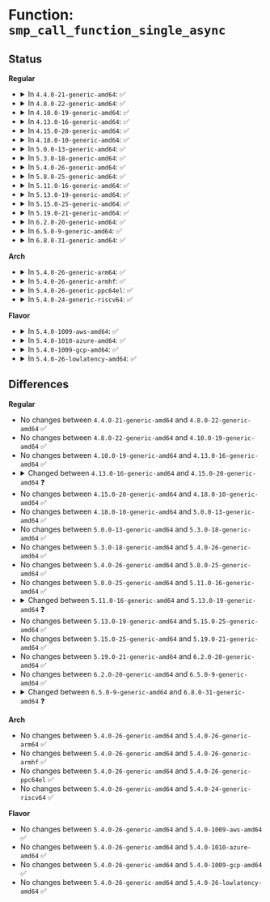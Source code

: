 # Function: <code>smp_call_function_single_async</code>

## Status
<b>Regular</b>
<ul>
<li>
<details>
<summary>In <code>4.4.0-21-generic-amd64</code>: ✅</summary>

```c
int smp_call_function_single_async(int cpu, struct call_single_data * csd)
```

```json
{
  "name": "smp_call_function_single_async",
  "collision_type": "Unique Global",
  "inline_type": "No",
  "funcs": [
    {
      "addr": 18446744071579908704,
      "name": "smp_call_function_single_async",
      "external": true,
      "loc": "kernel/smp.c:327",
      "file": "kernel/smp.c",
      "inline": "seen, unknown",
      "caller_inline": [],
      "caller_func": [
        "kernel/sched/core.c:hrtick_start",
        "block/blk-softirq.c:__blk_complete_request"
      ]
    }
  ],
  "symbols": [
    {
      "addr": 18446744071579908704,
      "name": "smp_call_function_single_async",
      "section": ".text",
      "bind": "STB_GLOBAL",
      "size": 103
    }
  ]
}
```
</details>
</li>
<li>
<details>
<summary>In <code>4.8.0-22-generic-amd64</code>: ✅</summary>

```c
int smp_call_function_single_async(int cpu, struct call_single_data * csd)
```

```json
{
  "name": "smp_call_function_single_async",
  "collision_type": "Unique Global",
  "inline_type": "No",
  "funcs": [
    {
      "addr": 18446744071579938448,
      "name": "smp_call_function_single_async",
      "external": true,
      "loc": "kernel/smp.c:311",
      "file": "kernel/smp.c",
      "inline": "seen, unknown",
      "caller_inline": [],
      "caller_func": [
        "kernel/sched/core.c:hrtick_start",
        "block/blk-softirq.c:__blk_complete_request"
      ]
    }
  ],
  "symbols": [
    {
      "addr": 18446744071579938448,
      "name": "smp_call_function_single_async",
      "section": ".text",
      "bind": "STB_GLOBAL",
      "size": 108
    }
  ]
}
```
</details>
</li>
<li>
<details>
<summary>In <code>4.10.0-19-generic-amd64</code>: ✅</summary>

```c
int smp_call_function_single_async(int cpu, struct call_single_data * csd)
```

```json
{
  "name": "smp_call_function_single_async",
  "collision_type": "Unique Global",
  "inline_type": "No",
  "funcs": [
    {
      "addr": 18446744071579969200,
      "name": "smp_call_function_single_async",
      "external": true,
      "loc": "kernel/smp.c:315",
      "file": "kernel/smp.c",
      "inline": "seen, unknown",
      "caller_inline": [],
      "caller_func": [
        "kernel/sched/core.c:hrtick_start",
        "block/blk-softirq.c:__blk_complete_request"
      ]
    }
  ],
  "symbols": [
    {
      "addr": 18446744071579969200,
      "name": "smp_call_function_single_async",
      "section": ".text",
      "bind": "STB_GLOBAL",
      "size": 108
    }
  ]
}
```
</details>
</li>
<li>
<details>
<summary>In <code>4.13.0-16-generic-amd64</code>: ✅</summary>

```c
int smp_call_function_single_async(int cpu, struct call_single_data * csd)
```

```json
{
  "name": "smp_call_function_single_async",
  "collision_type": "Unique Global",
  "inline_type": "No",
  "funcs": [
    {
      "addr": 18446744071579974608,
      "name": "smp_call_function_single_async",
      "external": true,
      "loc": "kernel/smp.c:324",
      "file": "kernel/smp.c",
      "inline": "seen, unknown",
      "caller_inline": [],
      "caller_func": [
        "kernel/sched/core.c:hrtick_start",
        "block/blk-softirq.c:__blk_complete_request",
        "block/blk-mq.c:__blk_mq_complete_request",
        "net/core/dev.c:net_rps_send_ipi"
      ]
    }
  ],
  "symbols": [
    {
      "addr": 18446744071579974608,
      "name": "smp_call_function_single_async",
      "section": ".text",
      "bind": "STB_GLOBAL",
      "size": 57
    }
  ]
}
```
</details>
</li>
<li>
<details>
<summary>In <code>4.15.0-20-generic-amd64</code>: ✅</summary>

```c
int smp_call_function_single_async(int cpu, call_single_data_t * csd)
```

```json
{
  "name": "smp_call_function_single_async",
  "collision_type": "Unique Global",
  "inline_type": "No",
  "funcs": [
    {
      "addr": 18446744071580021120,
      "name": "smp_call_function_single_async",
      "external": true,
      "loc": "kernel/smp.c:326",
      "file": "kernel/smp.c",
      "inline": "seen, unknown",
      "caller_inline": [],
      "caller_func": [
        "kernel/sched/core.c:hrtick_start",
        "block/blk-softirq.c:__blk_complete_request",
        "block/blk-mq.c:__blk_mq_complete_request",
        "net/core/dev.c:net_rps_send_ipi"
      ]
    }
  ],
  "symbols": [
    {
      "addr": 18446744071580021120,
      "name": "smp_call_function_single_async",
      "section": ".text",
      "bind": "STB_GLOBAL",
      "size": 57
    }
  ]
}
```
</details>
</li>
<li>
<details>
<summary>In <code>4.18.0-10-generic-amd64</code>: ✅</summary>

```c
int smp_call_function_single_async(int cpu, call_single_data_t * csd)
```

```json
{
  "name": "smp_call_function_single_async",
  "collision_type": "Unique Global",
  "inline_type": "No",
  "funcs": [
    {
      "addr": 18446744071580075184,
      "name": "smp_call_function_single_async",
      "external": true,
      "loc": "kernel/smp.c:326",
      "file": "kernel/smp.c",
      "inline": "seen, unknown",
      "caller_inline": [],
      "caller_func": [
        "kernel/sched/core.c:hrtick_start",
        "block/blk-softirq.c:__blk_complete_request",
        "block/blk-mq.c:blk_mq_complete_request",
        "arch/x86/lib/msr-smp.c:rdmsr_safe_on_cpu",
        "net/core/dev.c:net_rps_send_ipi"
      ]
    }
  ],
  "symbols": [
    {
      "addr": 18446744071580075184,
      "name": "smp_call_function_single_async",
      "section": ".text",
      "bind": "STB_GLOBAL",
      "size": 57
    }
  ]
}
```
</details>
</li>
<li>
<details>
<summary>In <code>5.0.0-13-generic-amd64</code>: ✅</summary>

```c
int smp_call_function_single_async(int cpu, call_single_data_t * csd)
```

```json
{
  "name": "smp_call_function_single_async",
  "collision_type": "Unique Global",
  "inline_type": "No",
  "funcs": [
    {
      "addr": 18446744071580122496,
      "name": "smp_call_function_single_async",
      "external": true,
      "loc": "kernel/smp.c:326",
      "file": "kernel/smp.c",
      "inline": "seen, unknown",
      "caller_inline": [],
      "caller_func": [
        "kernel/sched/core.c:hrtick_start",
        "kernel/debug/debug_core.c:kgdb_roundup_cpus",
        "block/blk-softirq.c:__blk_complete_request",
        "block/blk-mq.c:blk_mq_complete_request",
        "arch/x86/lib/msr-smp.c:rdmsr_safe_on_cpu",
        "net/core/dev.c:net_rps_send_ipi"
      ]
    }
  ],
  "symbols": [
    {
      "addr": 18446744071580122496,
      "name": "smp_call_function_single_async",
      "section": ".text",
      "bind": "STB_GLOBAL",
      "size": 57
    }
  ]
}
```
</details>
</li>
<li>
<details>
<summary>In <code>5.3.0-18-generic-amd64</code>: ✅</summary>

```c
int smp_call_function_single_async(int cpu, call_single_data_t * csd)
```

```json
{
  "name": "smp_call_function_single_async",
  "collision_type": "Unique Global",
  "inline_type": "No",
  "funcs": [
    {
      "addr": 18446744071580167936,
      "name": "smp_call_function_single_async",
      "external": true,
      "loc": "kernel/smp.c:335",
      "file": "kernel/smp.c",
      "inline": "seen, unknown",
      "caller_inline": [],
      "caller_func": [
        "kernel/sched/core.c:hrtick_start",
        "kernel/debug/debug_core.c:kgdb_roundup_cpus",
        "block/blk-softirq.c:__blk_complete_request",
        "block/blk-mq.c:blk_mq_complete_request",
        "arch/x86/lib/msr-smp.c:rdmsr_safe_on_cpu",
        "net/core/dev.c:net_rps_send_ipi"
      ]
    }
  ],
  "symbols": [
    {
      "addr": 18446744071580167936,
      "name": "smp_call_function_single_async",
      "section": ".text",
      "bind": "STB_GLOBAL",
      "size": 57
    }
  ]
}
```
</details>
</li>
<li>
<details>
<summary>In <code>5.4.0-26-generic-amd64</code>: ✅</summary>

```c
int smp_call_function_single_async(int cpu, call_single_data_t * csd)
```

```json
{
  "name": "smp_call_function_single_async",
  "collision_type": "Unique Global",
  "inline_type": "No",
  "funcs": [
    {
      "addr": 18446744071580215872,
      "name": "smp_call_function_single_async",
      "external": true,
      "loc": "kernel/smp.c:335",
      "file": "kernel/smp.c",
      "inline": "seen, unknown",
      "caller_inline": [],
      "caller_func": [
        "kernel/sched/core.c:hrtick_start",
        "kernel/debug/debug_core.c:kgdb_roundup_cpus",
        "block/blk-softirq.c:__blk_complete_request",
        "block/blk-mq.c:blk_mq_complete_request",
        "arch/x86/lib/msr-smp.c:rdmsr_safe_on_cpu",
        "net/core/dev.c:net_rps_send_ipi"
      ]
    }
  ],
  "symbols": [
    {
      "addr": 18446744071580215872,
      "name": "smp_call_function_single_async",
      "section": ".text",
      "bind": "STB_GLOBAL",
      "size": 57
    }
  ]
}
```
</details>
</li>
<li>
<details>
<summary>In <code>5.8.0-25-generic-amd64</code>: ✅</summary>

```c
int smp_call_function_single_async(int cpu, call_single_data_t * csd)
```

```json
{
  "name": "smp_call_function_single_async",
  "collision_type": "Unique Global",
  "inline_type": "No",
  "funcs": [
    {
      "addr": 18446744071580285680,
      "name": "smp_call_function_single_async",
      "external": true,
      "loc": "kernel/smp.c:411",
      "file": "kernel/smp.c",
      "inline": "seen, unknown",
      "caller_inline": [],
      "caller_func": [
        "kernel/sched/core.c:hrtick_start",
        "kernel/sched/fair.c:kick_ilb",
        "kernel/debug/debug_core.c:kgdb_roundup_cpus",
        "block/blk-softirq.c:__blk_complete_request",
        "block/blk-mq.c:blk_mq_force_complete_rq",
        "arch/x86/lib/msr-smp.c:rdmsr_safe_on_cpu",
        "net/core/dev.c:dev_cpu_dead",
        "net/core/dev.c:net_rps_send_ipi"
      ]
    }
  ],
  "symbols": [
    {
      "addr": 18446744071580285680,
      "name": "smp_call_function_single_async",
      "section": ".text",
      "bind": "STB_GLOBAL",
      "size": 35
    }
  ]
}
```
</details>
</li>
<li>
<details>
<summary>In <code>5.11.0-16-generic-amd64</code>: ✅</summary>

```c
int smp_call_function_single_async(int cpu, call_single_data_t * csd)
```

```json
{
  "name": "smp_call_function_single_async",
  "collision_type": "Unique Global",
  "inline_type": "No",
  "funcs": [
    {
      "addr": 18446744071580269200,
      "name": "smp_call_function_single_async",
      "external": true,
      "loc": "kernel/smp.c:545",
      "file": "kernel/smp.c",
      "inline": "seen, unknown",
      "caller_inline": [],
      "caller_func": [
        "kernel/sched/core.c:hrtick_start",
        "kernel/sched/fair.c:kick_ilb",
        "kernel/debug/debug_core.c:kgdb_roundup_cpus",
        "arch/x86/lib/msr-smp.c:rdmsr_safe_on_cpu",
        "net/core/dev.c:dev_cpu_dead",
        "net/core/dev.c:net_rps_send_ipi"
      ]
    }
  ],
  "symbols": [
    {
      "addr": 18446744071580269200,
      "name": "smp_call_function_single_async",
      "section": ".text",
      "bind": "STB_GLOBAL",
      "size": 35
    }
  ]
}
```
</details>
</li>
<li>
<details>
<summary>In <code>5.13.0-19-generic-amd64</code>: ✅</summary>

```c
int smp_call_function_single_async(int cpu, struct __call_single_data * csd)
```

```json
{
  "name": "smp_call_function_single_async",
  "collision_type": "Unique Global",
  "inline_type": "No",
  "funcs": [
    {
      "addr": 18446744071580273840,
      "name": "smp_call_function_single_async",
      "external": true,
      "loc": "kernel/smp.c:787",
      "file": "kernel/smp.c",
      "inline": "seen, unknown",
      "caller_inline": [],
      "caller_func": [
        "kernel/sched/core.c:hrtick_start",
        "kernel/sched/fair.c:nohz_balancer_kick",
        "kernel/debug/debug_core.c:kgdb_roundup_cpus",
        "arch/x86/lib/msr-smp.c:rdmsr_safe_on_cpu",
        "net/core/dev.c:net_rps_send_ipi"
      ]
    }
  ],
  "symbols": [
    {
      "addr": 18446744071580273840,
      "name": "smp_call_function_single_async",
      "section": ".text",
      "bind": "STB_GLOBAL",
      "size": 35
    }
  ]
}
```
</details>
</li>
<li>
<details>
<summary>In <code>5.15.0-25-generic-amd64</code>: ✅</summary>

```c
int smp_call_function_single_async(int cpu, struct __call_single_data * csd)
```

```json
{
  "name": "smp_call_function_single_async",
  "collision_type": "Unique Global",
  "inline_type": "No",
  "funcs": [
    {
      "addr": 18446744071580425952,
      "name": "smp_call_function_single_async",
      "external": true,
      "loc": "kernel/smp.c:789",
      "file": "kernel/smp.c",
      "inline": "seen, unknown",
      "caller_inline": [],
      "caller_func": [
        "kernel/sched/core.c:hrtick_start",
        "kernel/sched/fair.c:nohz_balancer_kick",
        "kernel/debug/debug_core.c:kgdb_roundup_cpus",
        "arch/x86/lib/msr-smp.c:rdmsr_safe_on_cpu",
        "net/core/dev.c:net_rps_send_ipi"
      ]
    }
  ],
  "symbols": [
    {
      "addr": 18446744071580425952,
      "name": "smp_call_function_single_async",
      "section": ".text",
      "bind": "STB_GLOBAL",
      "size": 35
    }
  ]
}
```
</details>
</li>
<li>
<details>
<summary>In <code>5.19.0-21-generic-amd64</code>: ✅</summary>

```c
int smp_call_function_single_async(int cpu, struct __call_single_data * csd)
```

```json
{
  "name": "smp_call_function_single_async",
  "collision_type": "Unique Global",
  "inline_type": "No",
  "funcs": [
    {
      "addr": 18446744071580649056,
      "name": "smp_call_function_single_async",
      "external": true,
      "loc": "kernel/smp.c:808",
      "file": "kernel/smp.c",
      "inline": "seen, unknown",
      "caller_inline": [],
      "caller_func": [
        "kernel/sched/core.c:hrtick_start",
        "kernel/sched/fair.c:nohz_balancer_kick",
        "kernel/debug/debug_core.c:kgdb_roundup_cpus",
        "block/blk-mq.c:blk_mq_complete_request_remote",
        "arch/x86/lib/msr-smp.c:rdmsr_safe_on_cpu",
        "net/core/skbuff.c:skb_attempt_defer_free",
        "net/core/dev.c:net_rps_send_ipi"
      ]
    }
  ],
  "symbols": [
    {
      "addr": 18446744071580649056,
      "name": "smp_call_function_single_async",
      "section": ".text",
      "bind": "STB_GLOBAL",
      "size": 75
    }
  ]
}
```
</details>
</li>
<li>
<details>
<summary>In <code>6.2.0-20-generic-amd64</code>: ✅</summary>

```c
int smp_call_function_single_async(int cpu, struct __call_single_data * csd)
```

```json
{
  "name": "smp_call_function_single_async",
  "collision_type": "Unique Global",
  "inline_type": "No",
  "funcs": [
    {
      "addr": 18446744071580916176,
      "name": "smp_call_function_single_async",
      "external": true,
      "loc": "kernel/smp.c:807",
      "file": "kernel/smp.c",
      "inline": "seen, unknown",
      "caller_inline": [],
      "caller_func": [
        "kernel/sched/core.c:hrtick_start",
        "kernel/sched/fair.c:nohz_balancer_kick",
        "kernel/debug/debug_core.c:kgdb_roundup_cpus",
        "block/blk-mq.c:blk_mq_complete_request_remote",
        "arch/x86/lib/msr-smp.c:rdmsr_safe_on_cpu",
        "net/core/skbuff.c:skb_attempt_defer_free",
        "net/core/dev.c:net_rps_send_ipi"
      ]
    }
  ],
  "symbols": [
    {
      "addr": 18446744071580916176,
      "name": "smp_call_function_single_async",
      "section": ".text",
      "bind": "STB_GLOBAL",
      "size": 75
    }
  ]
}
```
</details>
</li>
<li>
<details>
<summary>In <code>6.5.0-9-generic-amd64</code>: ✅</summary>

```c
int smp_call_function_single_async(int cpu, struct __call_single_data * csd)
```

```json
{
  "name": "smp_call_function_single_async",
  "collision_type": "Unique Global",
  "inline_type": "No",
  "funcs": [
    {
      "addr": 18446744071581003888,
      "name": "smp_call_function_single_async",
      "external": true,
      "loc": "kernel/smp.c:661",
      "file": "kernel/smp.c",
      "inline": "seen, unknown",
      "caller_inline": [],
      "caller_func": [
        "kernel/sched/core.c:hrtick_start",
        "kernel/sched/fair.c:kick_ilb",
        "kernel/sched/fair.c:distribute_cfs_runtime",
        "kernel/debug/debug_core.c:kgdb_roundup_cpus",
        "block/blk-mq.c:blk_mq_complete_request_remote",
        "arch/x86/lib/msr-smp.c:rdmsr_safe_on_cpu",
        "net/core/skbuff.c:skb_attempt_defer_free",
        "net/core/dev.c:net_rps_send_ipi"
      ]
    }
  ],
  "symbols": [
    {
      "addr": 18446744071581003888,
      "name": "smp_call_function_single_async",
      "section": ".text",
      "bind": "STB_GLOBAL",
      "size": 75
    }
  ]
}
```
</details>
</li>
<li>
<details>
<summary>In <code>6.8.0-31-generic-amd64</code>: ✅</summary>

```c
int smp_call_function_single_async(int cpu, call_single_data_t * csd)
```

```json
{
  "name": "smp_call_function_single_async",
  "collision_type": "Unique Global",
  "inline_type": "No",
  "funcs": [
    {
      "addr": 18446744071581100048,
      "name": "smp_call_function_single_async",
      "external": true,
      "loc": "kernel/smp.c:681",
      "file": "kernel/smp.c",
      "inline": "seen, unknown",
      "caller_inline": [],
      "caller_func": [
        "kernel/sched/core.c:hrtick_start",
        "kernel/sched/fair.c:kick_ilb",
        "kernel/sched/fair.c:distribute_cfs_runtime",
        "kernel/debug/debug_core.c:kgdb_roundup_cpus",
        "block/blk-mq.c:blk_mq_complete_request_remote",
        "arch/x86/lib/msr-smp.c:rdmsr_safe_on_cpu",
        "net/core/skbuff.c:skb_attempt_defer_free",
        "net/core/dev.c:net_rps_send_ipi"
      ]
    }
  ],
  "symbols": [
    {
      "addr": 18446744071581100048,
      "name": "smp_call_function_single_async",
      "section": ".text",
      "bind": "STB_GLOBAL",
      "size": 75
    }
  ]
}
```
</details>
</li>
</ul>
<b>Arch</b>
<ul>
<li>
<details>
<summary>In <code>5.4.0-26-generic-arm64</code>: ✅</summary>

```c
int smp_call_function_single_async(int cpu, call_single_data_t * csd)
```

```json
{
  "name": "smp_call_function_single_async",
  "collision_type": "Unique Global",
  "inline_type": "No",
  "funcs": [
    {
      "addr": 18446603336491454072,
      "name": "smp_call_function_single_async",
      "external": true,
      "loc": "kernel/smp.c:335",
      "file": "kernel/smp.c",
      "inline": "seen, unknown",
      "caller_inline": [],
      "caller_func": [
        "kernel/sched/core.c:hrtick_start",
        "kernel/debug/debug_core.c:kgdb_roundup_cpus",
        "block/blk-softirq.c:__blk_complete_request",
        "block/blk-mq.c:blk_mq_complete_request",
        "net/core/dev.c:net_rps_send_ipi"
      ]
    }
  ],
  "symbols": [
    {
      "addr": 18446603336491454072,
      "name": "smp_call_function_single_async",
      "section": ".text",
      "bind": "STB_GLOBAL",
      "size": 136
    }
  ]
}
```
</details>
</li>
<li>
<details>
<summary>In <code>5.4.0-26-generic-armhf</code>: ✅</summary>

```c
int smp_call_function_single_async(int cpu, call_single_data_t * csd)
```

```json
{
  "name": "smp_call_function_single_async",
  "collision_type": "Unique Global",
  "inline_type": "No",
  "funcs": [
    {
      "addr": 3225440220,
      "name": "smp_call_function_single_async",
      "external": true,
      "loc": "kernel/smp.c:335",
      "file": "kernel/smp.c",
      "inline": "seen, unknown",
      "caller_inline": [],
      "caller_func": [
        "kernel/sched/core.c:hrtick_start",
        "kernel/debug/debug_core.c:kgdb_roundup_cpus",
        "block/blk-softirq.c:__blk_complete_request",
        "block/blk-mq.c:blk_mq_complete_request",
        "drivers/cpuidle/coupled.c:cpuidle_coupled_poke_others",
        "net/core/dev.c:net_rps_send_ipi"
      ]
    }
  ],
  "symbols": [
    {
      "addr": 3225440220,
      "name": "smp_call_function_single_async",
      "section": ".text",
      "bind": "STB_GLOBAL",
      "size": 192
    }
  ]
}
```
</details>
</li>
<li>
<details>
<summary>In <code>5.4.0-26-generic-ppc64el</code>: ✅</summary>

```c
int smp_call_function_single_async(int cpu, call_single_data_t * csd)
```

```json
{
  "name": "smp_call_function_single_async",
  "collision_type": "Unique Global",
  "inline_type": "No",
  "funcs": [
    {
      "addr": 13835058055284404192,
      "name": "smp_call_function_single_async",
      "external": true,
      "loc": "kernel/smp.c:335",
      "file": "kernel/smp.c",
      "inline": "seen, unknown",
      "caller_inline": [],
      "caller_func": [
        "kernel/sched/core.c:hrtick_start",
        "kernel/debug/debug_core.c:kgdb_roundup_cpus",
        "block/blk-softirq.c:__blk_complete_request",
        "block/blk-mq.c:blk_mq_complete_request",
        "net/core/dev.c:net_rps_send_ipi"
      ]
    }
  ],
  "symbols": [
    {
      "addr": 13835058055284404192,
      "name": "smp_call_function_single_async",
      "section": ".text",
      "bind": "STB_GLOBAL",
      "size": 160
    }
  ]
}
```
</details>
</li>
<li>
<details>
<summary>In <code>5.4.0-24-generic-riscv64</code>: ✅</summary>

```c
int smp_call_function_single_async(int cpu, call_single_data_t * csd)
```

```json
{
  "name": "smp_call_function_single_async",
  "collision_type": "Unique Global",
  "inline_type": "No",
  "funcs": [
    {
      "addr": 18446743936271910628,
      "name": "smp_call_function_single_async",
      "external": true,
      "loc": "kernel/smp.c:335",
      "file": "kernel/smp.c",
      "inline": "seen, unknown",
      "caller_inline": [],
      "caller_func": [
        "kernel/sched/core.c:hrtick_start",
        "block/blk-softirq.c:__blk_complete_request",
        "block/blk-mq.c:blk_mq_complete_request",
        "net/core/dev.c:net_rps_send_ipi"
      ]
    }
  ],
  "symbols": [
    {
      "addr": 18446743936271910628,
      "name": "smp_call_function_single_async",
      "section": ".text",
      "bind": "STB_GLOBAL",
      "size": 94
    }
  ]
}
```
</details>
</li>
</ul>
<b>Flavor</b>
<ul>
<li>
<details>
<summary>In <code>5.4.0-1009-aws-amd64</code>: ✅</summary>

```c
int smp_call_function_single_async(int cpu, call_single_data_t * csd)
```

```json
{
  "name": "smp_call_function_single_async",
  "collision_type": "Unique Global",
  "inline_type": "No",
  "funcs": [
    {
      "addr": 18446744071580184672,
      "name": "smp_call_function_single_async",
      "external": true,
      "loc": "kernel/smp.c:335",
      "file": "kernel/smp.c",
      "inline": "seen, unknown",
      "caller_inline": [],
      "caller_func": [
        "kernel/sched/core.c:hrtick_start",
        "kernel/debug/debug_core.c:kgdb_roundup_cpus",
        "block/blk-softirq.c:__blk_complete_request",
        "block/blk-mq.c:blk_mq_complete_request",
        "arch/x86/lib/msr-smp.c:rdmsr_safe_on_cpu",
        "net/core/dev.c:net_rps_send_ipi"
      ]
    }
  ],
  "symbols": [
    {
      "addr": 18446744071580184672,
      "name": "smp_call_function_single_async",
      "section": ".text",
      "bind": "STB_GLOBAL",
      "size": 57
    }
  ]
}
```
</details>
</li>
<li>
<details>
<summary>In <code>5.4.0-1010-azure-amd64</code>: ✅</summary>

```c
int smp_call_function_single_async(int cpu, call_single_data_t * csd)
```

```json
{
  "name": "smp_call_function_single_async",
  "collision_type": "Unique Global",
  "inline_type": "No",
  "funcs": [
    {
      "addr": 18446744071580132160,
      "name": "smp_call_function_single_async",
      "external": true,
      "loc": "kernel/smp.c:335",
      "file": "kernel/smp.c",
      "inline": "seen, unknown",
      "caller_inline": [],
      "caller_func": [
        "kernel/sched/core.c:hrtick_start",
        "kernel/debug/debug_core.c:kgdb_roundup_cpus",
        "block/blk-softirq.c:__blk_complete_request",
        "block/blk-mq.c:blk_mq_complete_request",
        "arch/x86/lib/msr-smp.c:rdmsr_safe_on_cpu",
        "net/core/dev.c:net_rps_send_ipi"
      ]
    }
  ],
  "symbols": [
    {
      "addr": 18446744071580132160,
      "name": "smp_call_function_single_async",
      "section": ".text",
      "bind": "STB_GLOBAL",
      "size": 57
    }
  ]
}
```
</details>
</li>
<li>
<details>
<summary>In <code>5.4.0-1009-gcp-amd64</code>: ✅</summary>

```c
int smp_call_function_single_async(int cpu, call_single_data_t * csd)
```

```json
{
  "name": "smp_call_function_single_async",
  "collision_type": "Unique Global",
  "inline_type": "No",
  "funcs": [
    {
      "addr": 18446744071580176144,
      "name": "smp_call_function_single_async",
      "external": true,
      "loc": "kernel/smp.c:335",
      "file": "kernel/smp.c",
      "inline": "seen, unknown",
      "caller_inline": [],
      "caller_func": [
        "kernel/sched/core.c:hrtick_start",
        "kernel/debug/debug_core.c:kgdb_roundup_cpus",
        "block/blk-softirq.c:__blk_complete_request",
        "block/blk-mq.c:blk_mq_complete_request",
        "arch/x86/lib/msr-smp.c:rdmsr_safe_on_cpu",
        "net/core/dev.c:net_rps_send_ipi"
      ]
    }
  ],
  "symbols": [
    {
      "addr": 18446744071580176144,
      "name": "smp_call_function_single_async",
      "section": ".text",
      "bind": "STB_GLOBAL",
      "size": 57
    }
  ]
}
```
</details>
</li>
<li>
<details>
<summary>In <code>5.4.0-26-lowlatency-amd64</code>: ✅</summary>

```c
int smp_call_function_single_async(int cpu, call_single_data_t * csd)
```

```json
{
  "name": "smp_call_function_single_async",
  "collision_type": "Unique Global",
  "inline_type": "No",
  "funcs": [
    {
      "addr": 18446744071580228272,
      "name": "smp_call_function_single_async",
      "external": true,
      "loc": "kernel/smp.c:335",
      "file": "kernel/smp.c",
      "inline": "seen, unknown",
      "caller_inline": [],
      "caller_func": [
        "kernel/sched/core.c:hrtick_start",
        "kernel/debug/debug_core.c:kgdb_roundup_cpus",
        "block/blk-softirq.c:__blk_complete_request",
        "block/blk-mq.c:blk_mq_complete_request",
        "arch/x86/lib/msr-smp.c:rdmsr_safe_on_cpu",
        "net/core/dev.c:net_rps_send_ipi"
      ]
    }
  ],
  "symbols": [
    {
      "addr": 18446744071580228272,
      "name": "smp_call_function_single_async",
      "section": ".text",
      "bind": "STB_GLOBAL",
      "size": 80
    }
  ]
}
```
</details>
</li>
</ul>

## Differences
<b>Regular</b>
<ul>
<li>
No changes between <code>4.4.0-21-generic-amd64</code> and <code>4.8.0-22-generic-amd64</code> ✅
</li>
<li>
No changes between <code>4.8.0-22-generic-amd64</code> and <code>4.10.0-19-generic-amd64</code> ✅
</li>
<li>
No changes between <code>4.10.0-19-generic-amd64</code> and <code>4.13.0-16-generic-amd64</code> ✅
</li>
<li>
<details>
<summary>Changed between <code>4.13.0-16-generic-amd64</code> and <code>4.15.0-20-generic-amd64</code> ❓</summary>
<ul>
<li>
<b>Param type changed. </b>
<code>struct call_single_data * csd</code> ➡️ <code>call_single_data_t * csd</code>
</li>
</ul>
</details>
</li>
<li>
No changes between <code>4.15.0-20-generic-amd64</code> and <code>4.18.0-10-generic-amd64</code> ✅
</li>
<li>
No changes between <code>4.18.0-10-generic-amd64</code> and <code>5.0.0-13-generic-amd64</code> ✅
</li>
<li>
No changes between <code>5.0.0-13-generic-amd64</code> and <code>5.3.0-18-generic-amd64</code> ✅
</li>
<li>
No changes between <code>5.3.0-18-generic-amd64</code> and <code>5.4.0-26-generic-amd64</code> ✅
</li>
<li>
No changes between <code>5.4.0-26-generic-amd64</code> and <code>5.8.0-25-generic-amd64</code> ✅
</li>
<li>
No changes between <code>5.8.0-25-generic-amd64</code> and <code>5.11.0-16-generic-amd64</code> ✅
</li>
<li>
<details>
<summary>Changed between <code>5.11.0-16-generic-amd64</code> and <code>5.13.0-19-generic-amd64</code> ❓</summary>
<ul>
<li>
<b>Param type changed. </b>
<code>call_single_data_t * csd</code> ➡️ <code>struct __call_single_data * csd</code>
</li>
</ul>
</details>
</li>
<li>
No changes between <code>5.13.0-19-generic-amd64</code> and <code>5.15.0-25-generic-amd64</code> ✅
</li>
<li>
No changes between <code>5.15.0-25-generic-amd64</code> and <code>5.19.0-21-generic-amd64</code> ✅
</li>
<li>
No changes between <code>5.19.0-21-generic-amd64</code> and <code>6.2.0-20-generic-amd64</code> ✅
</li>
<li>
No changes between <code>6.2.0-20-generic-amd64</code> and <code>6.5.0-9-generic-amd64</code> ✅
</li>
<li>
<details>
<summary>Changed between <code>6.5.0-9-generic-amd64</code> and <code>6.8.0-31-generic-amd64</code> ❓</summary>
<ul>
<li>
<b>Param type changed. </b>
<code>struct __call_single_data * csd</code> ➡️ <code>call_single_data_t * csd</code>
</li>
</ul>
</details>
</li>
</ul>
<b>Arch</b>
<ul>
<li>
No changes between <code>5.4.0-26-generic-amd64</code> and <code>5.4.0-26-generic-arm64</code> ✅
</li>
<li>
No changes between <code>5.4.0-26-generic-amd64</code> and <code>5.4.0-26-generic-armhf</code> ✅
</li>
<li>
No changes between <code>5.4.0-26-generic-amd64</code> and <code>5.4.0-26-generic-ppc64el</code> ✅
</li>
<li>
No changes between <code>5.4.0-26-generic-amd64</code> and <code>5.4.0-24-generic-riscv64</code> ✅
</li>
</ul>
<b>Flavor</b>
<ul>
<li>
No changes between <code>5.4.0-26-generic-amd64</code> and <code>5.4.0-1009-aws-amd64</code> ✅
</li>
<li>
No changes between <code>5.4.0-26-generic-amd64</code> and <code>5.4.0-1010-azure-amd64</code> ✅
</li>
<li>
No changes between <code>5.4.0-26-generic-amd64</code> and <code>5.4.0-1009-gcp-amd64</code> ✅
</li>
<li>
No changes between <code>5.4.0-26-generic-amd64</code> and <code>5.4.0-26-lowlatency-amd64</code> ✅
</li>
</ul>
